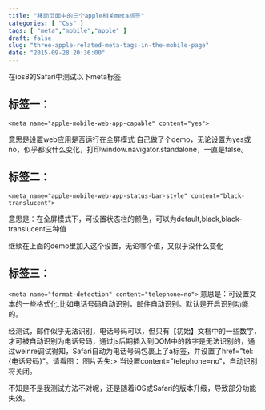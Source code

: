 ```yaml
---
title: "移动页面中的三个apple相关meta标签"
categories: [ "Css" ]
tags: [ "meta","mobile","apple" ]
draft: false
slug: "three-apple-related-meta-tags-in-the-mobile-page"
date: "2015-09-28 20:36:00"
---
```


在ios8的Safari中测试以下meta标签

## 标签一：

`<meta name="apple-mobile-web-app-capable" content="yes">`

意思是设置web应用是否运行在全屏模式
自己做了个demo，无论设置为yes或no，似乎都没什么变化，打印window.navigator.standalone，一直是false。


<!--more-->


## 标签二：

`<meta name="apple-mobile-web-app-status-bar-style" content="black-translucent">`

意思是：在全屏模式下，可设置状态栏的颜色，可以为default,black,black-translucent三种值

继续在上面的demo里加入这个设置，无论哪个值，又似乎没什么变化

## 标签三：
`<meta name="format-detection" content="telephone=no">`
意思是：可设置文本的一些格式化,比如电话号码自动识别，邮件自动识别。默认是开启识别功能的。

经测试，邮件似乎无法识别，电话号码可以，但只有【初始】文档中的一些数字，才可被自动识别为电话号码，通过js后期插入到DOM中的数字是无法识别的，通过weinre调试得知，Safari自动为电话号码包裹上了a标签，并设置了href="tel:{电话号码}"。请看图：
图片丢失:>
当设置content="telephone=no"，自动识别将关闭。

不知是不是我测试方法不对呢，还是随着iOS或Safari的版本升级，导致部分功能失效。
